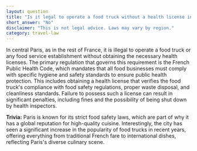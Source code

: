 ```yaml
---
layout: question
title: "Is it legal to operate a food truck without a health license in central Paris?"
short_answer: "No"
disclaimer: "This is not legal advice. Laws may vary by region."
category: travel-law
---
```

In central Paris, as in the rest of France, it is illegal to operate a food truck or any food service establishment without obtaining the necessary health licenses. The primary regulation that governs this requirement is the French Public Health Code, which mandates that all food businesses must comply with specific hygiene and safety standards to ensure public health protection. This includes obtaining a health license that verifies the food truck's compliance with food safety regulations, proper waste disposal, and cleanliness standards. Failure to possess such a license can result in significant penalties, including fines and the possibility of being shut down by health inspectors.

**Trivia:** Paris is known for its strict food safety laws, which are part of why it has a global reputation for high-quality cuisine. Interestingly, the city has seen a significant increase in the popularity of food trucks in recent years, offering everything from traditional French fare to international dishes, reflecting Paris's diverse culinary scene.
